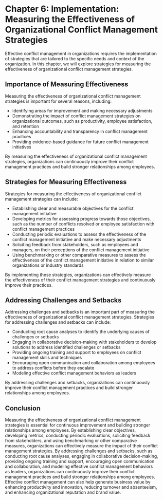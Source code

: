 Chapter 6: Implementation: Measuring the Effectiveness of Organizational Conflict Management Strategies
=======================================================================================================

Effective conflict management in organizations requires the implementation of strategies that are tailored to the specific needs and context of the organization. In this chapter, we will explore strategies for measuring the effectiveness of organizational conflict management strategies.

Importance of Measuring Effectiveness
-------------------------------------

Measuring the effectiveness of organizational conflict management strategies is important for several reasons, including:

* Identifying areas for improvement and making necessary adjustments
* Demonstrating the impact of conflict management strategies on organizational outcomes, such as productivity, employee satisfaction, and retention
* Enhancing accountability and transparency in conflict management practices
* Providing evidence-based guidance for future conflict management initiatives

By measuring the effectiveness of organizational conflict management strategies, organizations can continuously improve their conflict management practices and build stronger relationships among employees.

Strategies for Measuring Effectiveness
--------------------------------------

Strategies for measuring the effectiveness of organizational conflict management strategies can include:

* Establishing clear and measurable objectives for the conflict management initiative
* Developing metrics for assessing progress towards those objectives, such as the number of conflicts resolved or employee satisfaction with conflict management practices
* Conducting periodic evaluations to assess the effectiveness of the conflict management initiative and make necessary adjustments
* Soliciting feedback from stakeholders, such as employees and managers, on their perceptions of the conflict management initiative
* Using benchmarking or other comparative measures to assess the effectiveness of the conflict management initiative in relation to similar organizations or industry standards

By implementing these strategies, organizations can effectively measure the effectiveness of their conflict management strategies and continuously improve their practices.

Addressing Challenges and Setbacks
----------------------------------

Addressing challenges and setbacks is an important part of measuring the effectiveness of organizational conflict management strategies. Strategies for addressing challenges and setbacks can include:

* Conducting root cause analyses to identify the underlying causes of challenges or setbacks
* Engaging in collaborative decision-making with stakeholders to develop solutions to address identified challenges or setbacks
* Providing ongoing training and support to employees on conflict management skills and techniques
* Encouraging open communication and collaboration among employees to address conflicts before they escalate
* Modeling effective conflict management behaviors as leaders

By addressing challenges and setbacks, organizations can continuously improve their conflict management practices and build stronger relationships among employees.

Conclusion
----------

Measuring the effectiveness of organizational conflict management strategies is essential for continuous improvement and building stronger relationships among employees. By establishing clear objectives, developing metrics, conducting periodic evaluations, soliciting feedback from stakeholders, and using benchmarking or other comparative measures, organizations can effectively measure the impact of their conflict management strategies. By addressing challenges and setbacks, such as conducting root cause analyses, engaging in collaborative decision-making, providing ongoing training and support, encouraging open communication and collaboration, and modeling effective conflict management behaviors as leaders, organizations can continuously improve their conflict management practices and build stronger relationships among employees. Effective conflict management can also help generate business value by enhancing productivity and innovation, reducing turnover and absenteeism, and enhancing organizational reputation and brand value.
